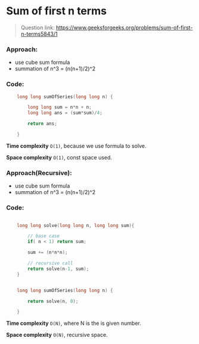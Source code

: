 # Sum of first n terms

> Question link:
> https://www.geeksforgeeks.org/problems/sum-of-first-n-terms5843/1

### Approach:

- use cube sum formula
- summation of n^3 = (n(n+1)/2)^2

### Code:

```C++
    long long sumOfSeries(long long n) {

        long long sum = n*n + n;
        long long ans = (sum*sum)/4;

        return ans;

    }

```

**Time complexity** `O(1)`, because we use formula to solve.

**Space complexity** `O(1)`, const space used.

### Approach(Recursive):

- use cube sum formula
- summation of n^3 = (n(n+1)/2)^2

### Code:

```C++

    long long solve(long long n, long long sum){

        // base case 
        if( n < 1) return sum;

        sum += (n*n*n);

        // recursive call
        return solve(n-1, sum);
    }


    long long sumOfSeries(long long n) {

        return solve(n, 0);

    }

```

**Time complexity** `O(N)`, where N is the is given number.

**Space complexity** `O(N)`, recursive space.


